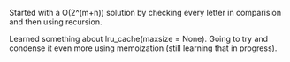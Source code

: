 Started with a O(2^(m+n)) solution by checking every letter in comparision and then using recursion. 

Learned something about lru_cache(maxsize = None). Going to try and condense it even more using memoization (still learning that in progress).
